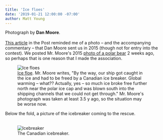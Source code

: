 ```yaml
---
title: 'Ice floes'
date: '2019-01-21 12:00:00 -07:00'
author: Matt Young
---
```

Photograph by **Dan Moore**.<br/><br/>
<a href="https://www.washingtonpost.com/weather/2019/01/11/oceans-are-warming-faster-than-we-thought-scientists-suggest-we-brace-impact/">This article</a> in the Post reminded me of a photo &ndash; and the accompanying commentary &ndash; that Dan Moore sent us in 2015 (though not for entry into the contest). We posted Mr. Moore's 2015 <a href="https://pandasthumb.org/archives/2019/01/Ursus-maritimus.html">photo of a polar bear</a> 2 weeks ago, so perhaps that is one reason that I made the association. 
<figure>
<img src="/PT/uploads/2019/Moore_Ice_Floes.jpg" alt="Ice floes"/>
<figcaption>
<a href="https://en.wikipedia.org/wiki/Ice_floe">Ice floe</a>. Mr. Moore writes, "By the way, our ship got caught in the ice and had to be freed by a Canadian ice breaker. Global warming &ndash; what?? Actually, yes &ndash; so much ice broke free further north near the polar ice cap and was blown south into the shipping channels that we could not get through." Mr. Moore's photograph was taken at least 3.5 y ago, so the situation may be worse now.
</figcaption>
</figure>
Below the fold, a picture of the icebreaker coming to the rescue.<br/><br/>

<!--more-->

<figure>
<img src="/PT/uploads/2019/Moore_Icebreaker.jpg" alt="Icebreaker"/>
<figcaption>
The Canadian icebreaker.  
</figcaption>
</figure>
